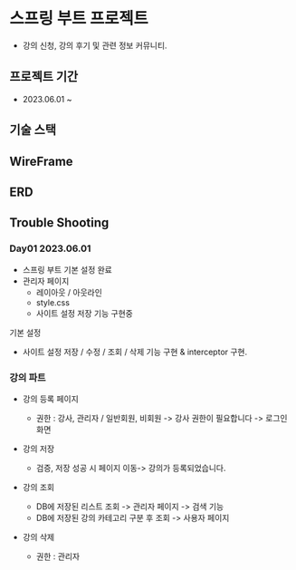 # 스프링 부트 프로젝트
- 강의 신청, 강의 후기 및 관련 정보 커뮤니티.

## 프로젝트 기간
- 2023.06.01 ~

## 기술 스택

## WireFrame

## ERD

## Trouble Shooting

### Day01 2023.06.01
- 스프링 부트 기본 설정 완료
- 관리자 페이지
  - 레이아웃 / 아웃라인
  - style.css
  - 사이트 설정 저장 기능 구현중


기본 설정
- 사이트 설정 저장 / 수정 / 조회 / 삭제 기능 구현 & interceptor 구현.



### 강의 파트 
- 강의 등록 페이지
   - 권한 : 강사, 관리자 / 일반회원, 비회원 -> 강사 권한이 필요합니다 -> 로그인 화면
- 강의 저장
   - 검증, 저장 성공 시 페이지 이동-> 강의가 등록되었습니다.
- 강의 조회
   - DB에 저장된 리스트 조회 -> 관리자 페이지 -> 검색 기능
   - DB에 저장된 강의 카테고리 구분 후 조회 -> 사용자 페이지

- 강의 삭제
   - 권한 : 관리자